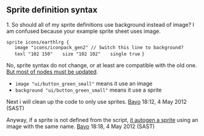 ## Sprite definition syntax

1\. So should all of my sprite definitions use background instead of
image? I am confused because your example sprite sheet uses image.

`sprite icons/earthlrg {`
`   image "icons/iconpack_gen2" // Switch this line to background?`
`   texl "102 150"`
`   size "102 102"`
`   single true`
`}`

No, sprite syntax do not change, or at least are compatible with the old
one. [But most of nodes must be
updated](https://github.com/ufoai/ufoai/commit/3ad7136085d7a522f73a8e47939f0d47ea50a5cb#diff-10).

- `image "ui/button_green_small"` means it use an image
- `background "ui/button_green_small"` means it use a sprite

Next i will clean up the code to only use sprites.
[Bayo](User:Bayo "wikilink") 18:12, 4 May 2012 (SAST)

Anyway, if a sprite is not defined from the script, [it autogen a
sprite](UFO-Scripts/icons.ufo/2.4-dev "wikilink") using an image with
the same name. [Bayo](User:Bayo "wikilink") 18:18, 4 May 2012 (SAST)
